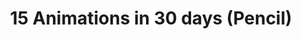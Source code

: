 ---
title: '15 Animations in 30 days (Pencil)'
redirect_to:
  - 'https://discuss.pencil2d.org/t/15-animations-in-30-days-pencil/561'
---